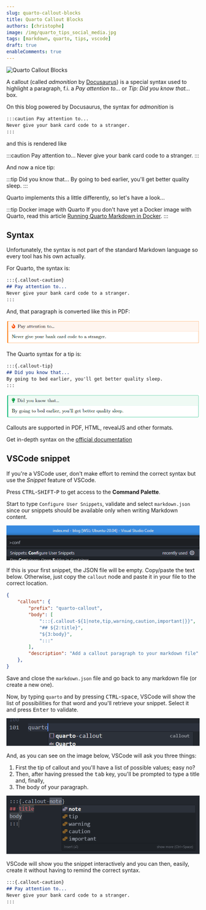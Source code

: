 ```yaml
---
slug: quarto-callout-blocks
title: Quarto Callout Blocks
authors: [christophe]
image: /img/quarto_tips_social_media.jpg
tags: [markdown, quarto, tips, vscode]
draft: true
enableComments: true
---
```

![Quarto Callout Blocks](/img/quarto_tips_banner.jpg)

A callout (called *admonition* by [Docusaurus](https://docusaurus.io/docs/markdown-features/admonitions)) is a special syntax used to highlight a paragraph, f.i. a *Pay attention to...* or *Tip: Did you know that...* box.

On this blog powered by Docusaurus, the syntax for *admonition* is

```markdown
:::caution Pay attention to...
Never give your bank card code to a stranger.
:::
```

and this is rendered like

:::caution Pay attention to...
Never give your bank card code to a stranger.
:::

And now a nice tip:

:::tip Did you know that...
By going to bed earlier, you'll get better quality sleep.
:::

Quarto implements this a little differently, so let's have a look...

<!-- truncate -->

:::tip Docker image with Quarto
If you don't have yet a Docker image with Quarto, read this article [Running Quarto Markdown in Docker](/blog/docker-quarto).
:::

## Syntax

Unfortunately, the syntax is not part of the standard Markdown language so every tool has his own actually.

For Quarto, the syntax is:

```markdown
:::{.callout-caution}
## Pay attention to...
Never give your bank card code to a stranger.
:::
```

And, that paragraph is converted like this in PDF:

![Callout Caution in PDF](./images/caution-pdf.png)

The Quarto syntax for a tip is:

```markdown
:::{.callout-tip}
## Did you know that...
By going to bed earlier, you'll get better quality sleep.
:::
```

![Callout Tip in PDF](./images/tip-pdf.png)

Callouts are supported in PDF, HTML, revealJS and other formats.

Get in-depth syntax on the [official documentation](https://quarto.org/docs/authoring/callouts.html)

## VSCode snippet

If you're a VSCode user, don't make effort to remind the correct syntax but use the *Snippet* feature of VSCode.

Press <kbd>CTRL</kbd>-<kbd>SHIFT</kbd>-<kbd>P</kbd> to get access to the **Command Palette**.

Start to type `Configure User Snippets`, validate and select `markdown.json` since our snippets should be available only when writing Markdown content.

![Creating a snippet](./images/create-snippets.png)

If this is your first snippet, the JSON file will be empty. Copy/paste the text below. Otherwise, just copy the `callout` node and paste it in your file to the correct location.

```json
{
    "callout": {
        "prefix": "quarto-callout",
        "body": [
            ":::{.callout-${1|note,tip,warning,caution,important|}}",
            "## ${2:title}",
            "${3:body}",
            ":::"
        ],
        "description": "Add a callout paragraph to your markdown file"
    },
}
```

Save and close the `markdown.json` file and go back to any markdown file (or create a new one).

Now, by typing `quarto` and by pressing <kbd>CTRL</kbd>-<kbd>space</kbd>, VSCode will show the list of possibilities for that word and you'll retrieve your snippet. Select it and press <kbd>Enter</kbd> to validate.

![Call the snippet](./images/call-snippets.png)

And, as you can see on the image below, VSCode will ask you three things:

1. First the tip of callout and you'll have a list of possible values; easy no?
2. Then, after having pressed the <kbd>tab</kbd> key, you'll be prompted to type a title and, finally,
3. The body of your paragraph.

![Using the snippet](./images/using-snippet.png)

VSCode will show you the snippet interactively and you can then, easily, create it without having to remind the correct syntax.

```markdown
:::{.callout-caution}
## Pay attention to...
Never give your bank card code to a stranger.
:::
```
